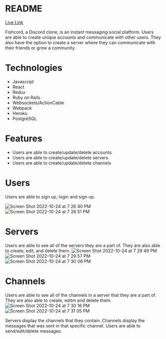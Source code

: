 # README

[Live Link](https://fishcord.herokuapp.com/)

Fishcord, a Discord clone, is an instant messaging social platform. Users are able to create unique accounts and communicate with other users. They also have the option to create a server where they can communicate with their friends or grow a community.

# Technologies

* Javascript
* React
* Redux
* Ruby on Rails
* Websockets/ActionCable
* Webpack
* Heroku
* PostgreSQL 

# Features

* Users are able to create/update/delete accounts
* Users are able to create/update/delete servers
* Users are able to create/update/delete channels

# Users

Users are able to sign up, login and sign up. 

![Screen Shot 2022-10-24 at 7 26 40 PM](https://user-images.githubusercontent.com/69817712/197648880-137499f0-8a40-4bd3-aa05-175d775289ad.png)
![Screen Shot 2022-10-24 at 7 26 51 PM](https://user-images.githubusercontent.com/69817712/197648895-9ef9e221-5a26-45bd-8d14-06ed8cd8c310.png)

# Servers

Users are able to see all of the servers they are a part of. They are also able to create, edit, and delete them.
![Screen Shot 2022-10-24 at 7 29 49 PM](https://user-images.githubusercontent.com/69817712/197649151-5b12b718-52af-4149-bf82-2f95e21328cc.png)
![Screen Shot 2022-10-24 at 7 29 57 PM](https://user-images.githubusercontent.com/69817712/197649164-0c2749af-2a86-4398-847d-28705fa4ef29.png)
![Screen Shot 2022-10-24 at 7 30 06 PM](https://user-images.githubusercontent.com/69817712/197649187-e2176a19-c90f-4ffe-93c1-8631ff442239.png)

# Channels

Users are able to see all of the channels in a server that they are a part of. They are also able to create, editm and delete them.
![Screen Shot 2022-10-24 at 7 30 16 PM](https://user-images.githubusercontent.com/69817712/197649201-aeeadb81-f78d-4773-a747-df09a0687a01.png)
![Screen Shot 2022-10-24 at 7 31 05 PM](https://user-images.githubusercontent.com/69817712/197649241-d152c488-7392-4548-9b2b-1ff3a095e720.png)


Servers display the channels that they contain.
Channels display the messages that was sent in that specific channel. 
Users are able to send/edit/delete messages.
